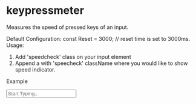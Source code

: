 # keypressmeter
Measures the speed of pressed keys of an input.

Default Configuration:
	  const Reset = 3000; // reset time is set to 3000ms.
Usage:
1. Add 'speedcheck' class on your input element
2. Append a <span> with 'speecheck' className where you would like to show speed indicator.

Example
    <div>
        <input type="textbox" value="" placeholder="Start Typing.." class="speedcheck">
        <span class="speedcheck"></span>        
    </div>
	
	
